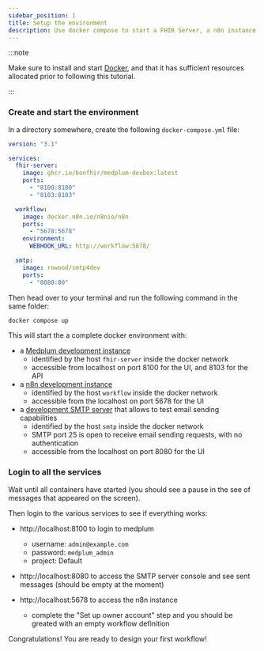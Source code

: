 ```yaml
---
sidebar_position: 1
title: Setup the environment
description: Use docker compose to start a FHIR Server, a n8n instance and a development SMTP server
---
```


:::note

Make sure to install and start [Docker](https://docs.docker.com/desktop/), and that it has sufficient resources
allocated prior to following this tutorial.

:::

### Create and start the environment

In a directory somewhere, create the following `docker-compose.yml` file:

```yaml title="docker-compose.yml"
version: "3.1"

services:
  fhir-server:
    image: ghcr.io/bonfhir/medplum-devbox:latest
    ports:
      - "8100:8100"
      - "8103:8103"

  workflow:
    image: docker.n8n.io/n8nio/n8n
    ports:
      - "5678:5678"
    environment:
      WEBHOOK_URL: http://workflow:5678/

  smtp:
    image: rnwood/smtp4dev
    ports:
      - "8080:80"
```

Then head over to your terminal and run the following command in the same folder:

```bash
docker compose up
```

This will start the a complete docker environment with:

- a [Medplum development instance](https://github.com/bonfhir/medplum-devbox)
  - identified by the host `fhir-server` inside the docker network
  - accessible from localhost on port 8100 for the UI, and 8103 for the API
- a [n8n development instance](https://docs.n8n.io/hosting/installation/docker/)
  - identified by the host `workflow` inside the docker network
  - accessible from the localhost on port 5678 for the UI
- a [development SMTP server](https://github.com/rnwood/smtp4dev) that allows to test email sending capabilities
  - identified by the host `smtp` inside the docker network
  - SMTP port 25 is open to receive email sending requests, with no authentication
  - accessible from the localhost on port 8080 for the UI

### Login to all the services

Wait until all containers have started (you should see a pause in the see of messages that appeared on the screen).

Then login to the various services to see if everything works:

- http://localhost:8100 to login to medplum

  - username: `admin@example.com`
  - password: `medplum_admin`
  - project: Default

- http://localhost:8080 to access the SMTP server console and see sent messages (should be empty at the moment)

- http://localhost:5678 to access the n8n instance
  - complete the "Set up owner account" step and you should be greated with an empty workflow definition

Congratulations! You are ready to design your first workflow!

